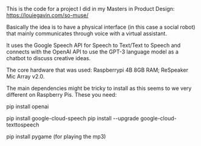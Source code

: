 This is the code for a project I did in my Masters in Product Design: https://louiegavin.com/so-muse/

Basically the idea is to have a physical interface (in this case a social robot) that mainly communicates through voice with a virtual assistant.

It uses the Google Speech API for Speech to Text/Text to Speech and connects with the OpenAI API to use the GPT-3 language model as a chatbot to discuss creative ideas.

The core hardware that was used: Raspberrypi 4B 8GB RAM; ReSpeaker Mic Array v2.0.

The main dependencies might be tricky to install as this seems to we very different on Raspberry Pis. These you need:

pip install openai

pip install google-cloud-speech
pip install --upgrade google-cloud-texttospeech

pip install pygame (for playing the mp3)
